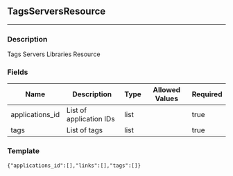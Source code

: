 ## TagsServersResource
---
### Description
Tags Servers Libraries Resource
### Fields
| Name | Description | Type | Allowed Values | Required |
| ---- | ----------- | ---- | -------------- | -------- |
| applications_id | List of application IDs | list |  | true |
| tags | List of tags | list |  | true |
### Template
```
{"applications_id":[],"links":[],"tags":[]}
```
